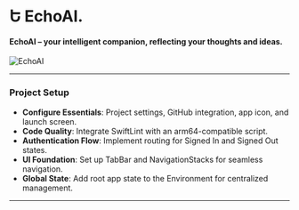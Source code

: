 Ե EchoAI.
=====

#### EchoAI – your intelligent companion, reflecting your thoughts and ideas.

![EchoAI](https://github.com/user-attachments/assets/8b2c99e2-7440-4565-b780-b1206da7ba3b)

-----

### Project Setup

- **Configure Essentials**: Project settings, GitHub integration, app icon, and launch screen.
- **Code Quality**: Integrate SwiftLint with an arm64-compatible script.
- **Authentication Flow**: Implement routing for Signed In and Signed Out states.
- **UI Foundation**: Set up TabBar and NavigationStacks for seamless navigation.
- ****Global State****: Add root app state to the Environment for centralized management.

-----   
 
